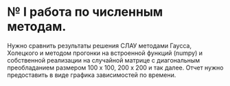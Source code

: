 # № I работа по численным методам.
Нужно сравнить результаты решения СЛАУ методами Гаусса, Холецкого и методом прогонки на встроенной функций (numpy) и собственной реализации на случайной матрице с диагональным преобладанием размером 100 х 100, 200 х 200 и так далее. Отчет нужно предоставить в виде графика зависимостей по времени.
